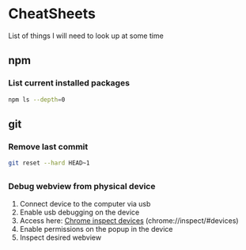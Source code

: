 # CheatSheets
List of things I will need to look up at some time

## npm
### List current installed packages
```bash
npm ls --depth=0
```

## git
### Remove last commit
```bash
git reset --hard HEAD~1
```

##
### Debug webview from physical device
1. Connect device to the computer via usb
2. Enable usb debugging on the device
3. Access here: [Chrome inspect devices](http://chrome://inspect/#devices "Chrome inspect devices") (chrome://inspect/#devices)
4. Enable permissions on the popup in the device
5. Inspect desired webview
